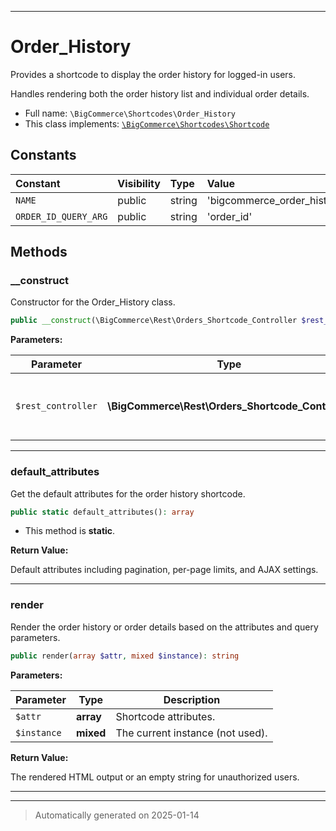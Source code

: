 ***

# Order_History

Provides a shortcode to display the order history for logged-in users.

Handles rendering both the order history list and individual order details.

* Full name: `\BigCommerce\Shortcodes\Order_History`
* This class implements:
[`\BigCommerce\Shortcodes\Shortcode`](./classes/BigCommerce/Shortcodes/Shortcode.md)


## Constants

| Constant | Visibility | Type | Value |
|:---------|:-----------|:-----|:------|
|`NAME`|public|string|&#039;bigcommerce_order_history&#039;|
|`ORDER_ID_QUERY_ARG`|public|string|&#039;order_id&#039;|


## Methods


### __construct

Constructor for the Order_History class.

```php
public __construct(\BigCommerce\Rest\Orders_Shortcode_Controller $rest_controller): mixed
```








**Parameters:**

| Parameter | Type | Description |
|-----------|------|-------------|
| `$rest_controller` | **\BigCommerce\Rest\Orders_Shortcode_Controller** | The REST controller used for AJAX requests. |





***

### default_attributes

Get the default attributes for the order history shortcode.

```php
public static default_attributes(): array
```



* This method is **static**.





**Return Value:**

Default attributes including pagination, per-page limits, and AJAX settings.




***

### render

Render the order history or order details based on the attributes and query parameters.

```php
public render(array $attr, mixed $instance): string
```








**Parameters:**

| Parameter | Type | Description |
|-----------|------|-------------|
| `$attr` | **array** | Shortcode attributes. |
| `$instance` | **mixed** | The current instance (not used). |


**Return Value:**

The rendered HTML output or an empty string for unauthorized users.




***


***
> Automatically generated on 2025-01-14
